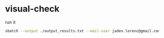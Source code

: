 # visual-check

run it
```bash
sbatch --output ./output_results.txt --mail-user jaden.lorenc@gmail.com tren.sh
```